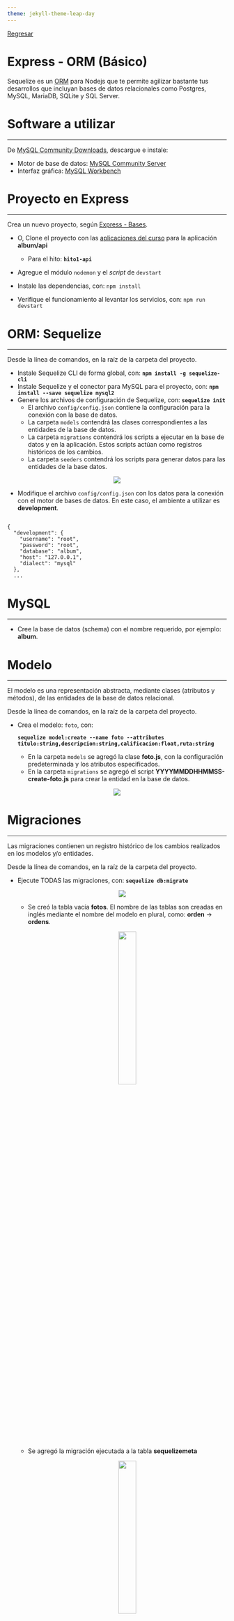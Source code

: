 ```yaml
---
theme: jekyll-theme-leap-day
---
```


[Regresar](/DAWM/)

Express - ORM (Básico)
==========================================

Sequelize es un [ORM](https://www2.deloitte.com/es/es/pages/technology/articles/que-es-orm.html) para Nodejs que te permite agilizar bastante tus desarrollos que incluyan bases de datos relacionales como Postgres, MySQL, MariaDB, SQLite y SQL Server.


Software a utilizar
===================
* * *

De [MySQL Community Downloads](https://dev.mysql.com/downloads/), descargue e instale:
* Motor de base de datos: [MySQL Community Server](https://dev.mysql.com/downloads/mysql/)
* Interfaz gráfica: [MySQL Workbench](https://dev.mysql.com/downloads/workbench/)


Proyecto en Express
===================

* * *

Crea un nuevo proyecto, según [Express - Bases](https://dawfiec.github.io/DAWM/tutoriales/express_bases.html).

* O, Clone el proyecto con las [aplicaciones del curso](https://github.com/DAWFIEC/DAWM-apps) para la aplicación **album/api**
    - Para el hito: **`hito1-api`**

* Agregue el módulo `nodemon` y el *script* de `devstart`
* Instale las dependencias, con: `npm install`
* Verifique el funcionamiento al levantar los servicios, con: `npm run devstart`


ORM: Sequelize
==============
* * *

Desde la línea de comandos, en la raíz de la carpeta del proyecto.

* Instale Sequelize CLI de forma global, con: **`npm install -g sequelize-cli`**
* Instale Sequelize y el conector para MySQL para el proyecto, con: **`npm install --save sequelize mysql2`**
* Genere los archivos de configuración de Sequelize, con: **`sequelize init`**  
  + El archivo `config/config.json` contiene la configuración para la conexión con la base de datos.
  + La carpeta `models` contendrá las clases correspondientes a las entidades de la base de datos.
  + La carpeta `migrations` contendrá los scripts a ejecutar en la base de datos y en la aplicación. Estos scripts actúan como registros históricos de los cambios.
  + La carpeta `seeders` contendrá los scripts para generar datos para las entidades de la base datos.

<p align="center">
  <img src="imagenes/sequelizeinit.JPG">
</p>

* Modifique el archivo `config/config.json` con los datos para la conexión con el motor de bases de datos. En este caso, el ambiente a utilizar es **development**.

<pre><code>
{
  "development": {
    "username": "root",
    "password": "root",
    "database": "album",
    "host": "127.0.0.1",
    "dialect": "mysql"
  },
  ...
</code></pre>

MySQL
=====
* * *

* Cree la base de datos (schema) con el nombre requerido, por ejemplo: **album**.

Modelo
======
* * *

El modelo es una representación abstracta, mediante clases (atributos y métodos), de las entidades de la base de datos relacional. 

Desde la línea de comandos, en la raíz de la carpeta del proyecto.

* Crea el modelo: `foto`, con: 
  
  **`sequelize model:create --name foto --attributes titulo:string,descripcion:string,calificacion:float,ruta:string`**

  + En la carpeta `models` se agregó la clase **foto.js**, con la configuración predeterminada y los atributos especificados.
  + En la carpeta `migrations` se agregó el script **YYYYMMDDHHMMSS\-create-foto.js** para crear la entidad en la base de datos.

<p align="center">
  <img src="imagenes/sequelize_foto.png">
</p>


Migraciones
===========
* * *

Las migraciones contienen un registro histórico de los cambios realizados en los modelos y/o entidades. 

Desde la línea de comandos, en la raíz de la carpeta del proyecto.

* Ejecute TODAS las migraciones, con: **`sequelize db:migrate`**
  <p align="center">
	   <img src="imagenes/foto_migrate.png">
  </p>

  + Se creó la tabla vacía **fotos**. El nombre de las tablas son creadas en inglés mediante el nombre del modelo en plural, como: **orden** \-> **ordens**. 
	<p align="center">
	  <img width="30%" src="imagenes/mysql_foto.png">
	</p>
  + Se agregó la migración ejecutada a la tabla **sequelizemeta**
	<p align="center">
	  <img width="30%" src="imagenes/mysql_sequelizemeta.png">
	</p>
  + Si intenta ejecutar el mismo comando nuevamente, no ejecutará ninguna migración que se encuentre en la tabla **sequelizemeta**.

* Es posible revertir las migraciones, con:
  + La última: **sequelize db:migrate:undo**
  + Todas las anteriores: **sequelize db:migrate:undo:all**
  + O, alguna migración específica, según como aparezca dentro de la carpeta **migrations**: **`sequelize db:migrate:undo --to XXXXXXXXXXXXXX-create-TABLE.js`**

Generadores (Seeders)
=====================
* * *

A veces, es necesario generar datos de manera automática. 

Desde la línea de comandos, en la raíz de la carpeta del proyecto.

* De no existir, cree el generador con: **`sequelize seed:generate --name fotos`**
* Dentro del archivo `seeders/YYYYMMDDHHMMSS-fotos.js`, en la función **async up**, agregue:
<pre><code>
...  
async up (queryInterface, Sequelize) {
  <b style="color:red">
  for (let i = 0; i <10; i++) {  
      await queryInterface.bulkInsert('Fotos', [{  
          titulo: 'fotos'+i,  
          descripcion: 'Lorem ipsum dolor sit amet, consectetur adipiscing elit.',
          calificacion: (Math.random()*10).toFixed(2),  
          ruta: 'public/images/'+'fotos'+i+'.png',
          createdAt: new Date(),  
          updatedAt: new Date()  
      }], {});  
   } 
   </b> 
},  
...
</code></pre>

*   Dentro del archivo `seeders/YYYYMMDDHHMMSS-fotos.js`, en la función **async down**, agregue:
<pre><code>
...  
async down (queryInterface, Sequelize) {
  <b style="color:red">
  await queryInterface.bulkDelete('Fotos', null, {});  
  </b>
},  
...
</code></pre>

* Ejecute de generadores de datos
  + Uno a la vez, con: **`sequelize db:seed --seed YYYYMMDDHHMMSS-fotos`**
  + Todos, con: **`sequelize db:seed:all`**
  + Deshacer todos, con: **`sequelize db:seed:undo:all`**
* Revise los cambios en la base de datos.

  <p align="center">
	<img width="60%" src="imagenes/mysql_fotos2.png">
  </p>

Controlador
===========
* * *

Para solicitar los datos desde la base de datos, será necesario:

* Cree y modifique un nuevo manejador de rutas **routes/fotos.js**.
  + Agregue el requerimiento a express, la instanciación del Router y la exportación de ruteador.

<pre><code>
<b style="color:red">
var express = require('express');
var router = express.Router();
</b>

<b style="color:red">
module.exports = router;
</b>
</code></pre>

  + Agregue la referencia al módulo **Sequelize** y el modelo **Foto**

<pre><code>
var express = require('express');  
var router = express.Router();  
  
<b style="color:red">
const Sequelize = require('sequelize');
const Foto = require('../models').foto;  
</b>  

module.exports = router;
</code></pre>

  + Incluya el controlador de la ruta **`"/findAll/json"`**. El cual, responde con todas las fotos (findAll) que se encuentran en la tabla renderizados en un json.

<pre><code>
...
const Foto = require('../models').foto;

<b style="color:red">
router.get('/findAll/json', function(req, res, next) {  

	
  Foto.findAll({  
      attributes: { exclude: ["updatedAt"] }  
  })  
  .then(fotos => {  
      res.json(fotos);  
  })  
  .catch(error => res.status(400).send(error)) 

});
</b>

module.exports = router;
</code></pre>

  + Incluya el controlador de la ruta **`"/findAll/view"`**. El cual, responde con todas las fotos (findAll) que se encuentran en la tabla renderizados en la vista html.

<pre><code>
...

<b style="color:red">
router.get('/findAll/view', function(req, res, next) {  

  
  Foto.findAll({  
      attributes: { exclude: ["updatedAt"] }  
  })  
  .then(fotos => {  
      res.render('fotos', { title: 'Fotos', arrFotos: fotos });  
  })  
  .catch(error => res.status(400).send(error)) 

});
</b>

module.exports = router;
</code></pre>

Vista
=====
* * *

* Para mostrar los datos desde la base de datos, será necesario:
  + Cree y modifique una nueva vista **views/fotos.ejs**.
  + Agregue la estructura general de un documento html.

```
<!DOCTYPE html>
<html>
  <head>
    <title><%= title %></title>
    <link href="https://cdn.jsdelivr.net/npm/bootstrap@5.2.3/dist/css/bootstrap.min.css" rel="stylesheet" integrity="sha384-rbsA2VBKQhggwzxH7pPCaAqO46MgnOM80zW1RWuH61DGLwZJEdK2Kadq2F9CUG65" crossorigin="anonymous">
  </head>
  <body>
      
    ...

    <script src="https://cdn.jsdelivr.net/npm/bootstrap@5.2.3/dist/js/bootstrap.bundle.min.js" integrity="sha384-kenU1KFdBIe4zVF0s0G1M5b4hcpxyD9F7jL+jjXkk+Q2h455rYXK/7HAuoJl+0I4" crossorigin="anonymous"></script>
    <script src="https://cdn.jsdelivr.net/npm/feather-icons@4.28.0/dist/feather.min.js" integrity="sha384-uO3SXW5IuS1ZpFPKugNNWqTZRRglnUJK6UAZ/gxOX80nxEkN9NcGZTftn6RzhGWE" crossorigin="anonymous"></script>
    <script src="https://cdn.jsdelivr.net/npm/chart.js@2.9.4/dist/Chart.min.js" integrity="sha384-zNy6FEbO50N+Cg5wap8IKA4M/ZnLJgzc6w2NqACZaK0u0FXfOWRRJOnQtpZun8ha" crossorigin="anonymous"></script>

  </body>
</html>
```

  + Agregue una tabla e itere sobre el arreglo **arrFotos**.

```
...  
  
<table class="table table-striped table-hover">  
   <thead>  
     <tr>  
       <th>Id</th>  
       <th>Título</th>  
       <th>Descripción</th>  
       <th>Ruta</th>  
       <th>Fecha de creación</th>  
     </tr>  
   </thead>  
   <tbody>  
        <% arrFotos.forEach((foto) => { %>  
          <tr>  
            <td><%= foto.id %></td>  
            <td><%= foto.titulo %></td>   
            <td><%= foto.descripcion %></td> 
            <td><%= foto.ruta %></td>  
            <td><%= foto.createdAt.toLocaleDateString('en-US') %></td>   
          </tr>  
        <% }); %>  
    </tbody>  
</table>   
  
...

```

Aplicación
==========
* * *

* Modifique el archivo **app.js**
  + Agregue la referencia al manejador de rutas **'./routes/fotos'**

<pre><code>
...
var fotosRouter = require('./routes/fotos');
...
</code></pre>

  + Agregue la ruta **'/fotos'**

<pre><code>
...
app.use('/fotos', fotosRouter);
...
</code></pre>

Comprobación
============
* * *

* Compruebe el funcionamiento del servidor, con: **npm run devstart**
* Acceda al URL `http://localhost:3000/fotos/findAll/json` 

<p align="center">
  <img src="imagenes/orm_fotos_json.png">
</p>

* Acceda al URL `http://localhost:3000/fotos/findAll/view` 

<p align="center">
  <img src="imagenes/orm_fotos_html.png">
</p>

* Revise la línea de comandos con el registro de las peticiones.

<p align="center">
  <img src="imagenes/orm_fotos_sql.png">
</p>

Referencias 
===========

* * *

* ¿Qué es un ORM?. (2021). Retrieved 3 August 2021, from https://www2.deloitte.com/es/es/pages/technology/articles/que-es-orm.html 
* Manual Sequelize. (2021). Retrieved 4 August 2021, from https://sequelize.org/master/index.html 
* Node JS, Express y MySQL con Sequelize. (2021). Retrieved 3 August 2021, from https://tomasmalio.medium.com/node-js-express-y-mysql-con-sequelize-ec0a7c0ae292 
* Creating Sequelize Associations with the Sequelize CLI tool. (2020). Retrieved 3 August 2021, from https://levelup.gitconnected.com/creating-sequelize-associations-with-the-sequelize-cli-tool-d83caa902233 
* Creating Sequelize Associations with the Sequelize CLI tool. (2020). Retrieved 3 August 2021, from https://levelup.gitconnected.com/creating-sequelize-associations-with-the-sequelize-cli-tool-d83caa902233 
* GitHub - japsolo/curso-sequelize-migrations-seeders: Creando modelos, migraciones y seeders con Sequelize en Node + Express. (2021). Retrieved 3 August 2021, from https://github.com/japsolo/curso-sequelize-migrations-seeders
* Sequelize + Express + Migrations + Seed Starter. (2022). Retrieved 3 August 2022, from https://gist.github.com/vapurrmaid/a111bf3fc0224751cb2f76532aac2465